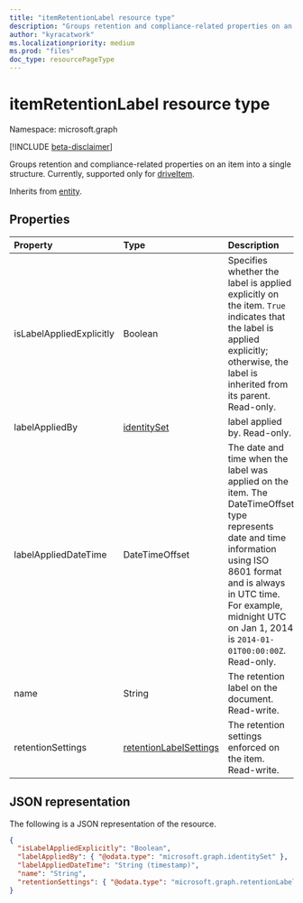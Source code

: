 ```yaml
---
title: "itemRetentionLabel resource type"
description: "Groups retention and compliance-related properties on an item into a single structure."
author: "kyracatwork"
ms.localizationpriority: medium
ms.prod: "files"
doc_type: resourcePageType
---
```


# itemRetentionLabel resource type

Namespace: microsoft.graph

[!INCLUDE [beta-disclaimer](../../includes/beta-disclaimer.md)]

Groups retention and compliance-related properties on an item into a single structure. Currently, supported only for [driveItem](../resources/driveitem.md).

Inherits from [entity](entity.md).

## Properties

| Property                 | Type                       | Description                                                                                                                                                      |
| :----------------------- | :------------------------- | :--------------------------------------------------------------------------------------------------------------------------------------------------------------- |
| isLabelAppliedExplicitly | Boolean                       | Specifies whether the label is applied explicitly on the item. `True` indicates that the label is applied explicitly; otherwise, the label is inherited from its parent. Read-only. |
| labelAppliedBy           | [identitySet](../resources/identityset.md)          | label applied by. Read-only.                                                                                                                                     |
| labelAppliedDateTime     | DateTimeOffset             | The date and time when the label was applied on the item. The DateTimeOffset type represents date and time information using ISO 8601 format and is always in UTC time. For example, midnight UTC on Jan 1, 2014 is `2014-01-01T00:00:00Z`. Read-only.                                                                                              |
| name                     | String                     | The retention label on the document. Read-write.                                                                                                                     |
| retentionSettings        | [retentionLabelSettings](../resources/retentionlabelsettings.md) | The retention settings enforced on the item. Read-write.                                                                                                             |

## JSON representation

The following is a JSON representation of the resource.

<!-- {
"blockType": "resource",
"@odata.type": "microsoft.graph.itemRetentionLabel",
"optionalProperties": []
}-->

```json
{
  "isLabelAppliedExplicitly": "Boolean",
  "labelAppliedBy": { "@odata.type": "microsoft.graph.identitySet" },
  "labelAppliedDateTime": "String (timestamp)",
  "name": "String",
  "retentionSettings": { "@odata.type": "microsoft.graph.retentionLabelSettings" }
}
```
